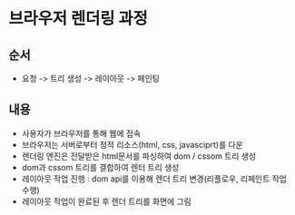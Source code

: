 # 브라우저 렌더링 과정

## 순서
- 요청 -> 트리 생성 -> 레이아웃 -> 페인팅

## 내용
- 사용자가 브라우저를 통해 웹에 접속
- 브라우저는 서버로부터 정적 리소스(html, css, javasciprt)를 다운
- 렌더링 엔진은 전달받은 html문서를 파싱하여 dom / cssom 트리 생성
- dom과 cssom 트리를 결합하여 렌터 트리 생성
- 레이아웃 작업 진행 : dom api를 이용해 렌더 트리 변경(리플로우, 리페인트 작업 수행)
- 레이아웃 작업이 완료된 후 렌더 트리를 화면에 그림